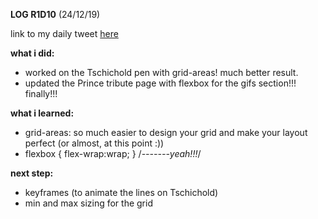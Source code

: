 **LOG R1D10** (24/12/19)

link to my daily tweet [here](https://https://twitter.com/Nightcoder2/status/1209351622687707136)

**what i did:**
- worked on the Tschichold pen with grid-areas! much better result.
- updated the Prince tribute page with flexbox for the gifs section!!! finally!!! 


**what i learned:**
- grid-areas: so much easier to design your grid and make your layout perfect (or almost, at this point :))
- flexbox {
flex-wrap:wrap;
} 
/*-------yeah!!!*/


**next step:**
- keyframes (to animate the lines on Tschichold)
- min and max sizing for the grid
